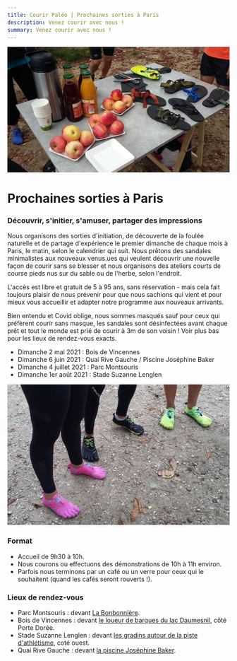 ```yaml
---
title: Courir Paléo | Prochaines sorties à Paris
description: Venez courir avec nous !
summary: Venez courir avec nous !
---
```

![Courir Paleo](/assets/images/CourirPaleo_atelier_Bois-de-Vincennes_2017_table_1200px.jpg)
# Prochaines sorties à Paris

### Découvrir, s'initier, s'amuser, partager des impressions

Nous organisons des sorties d'initiation, de découverte de la foulée naturelle et de partage d'expérience le premier dimanche de chaque mois à Paris, le matin, selon le calendrier qui suit.
Nous prêtons des sandales minimalistes aux nouveaux venus.ues qui veulent découvrir une nouvelle façon de courir sans se blesser et nous organisons des ateliers courts de course pieds nus sur du sable ou de l'herbe, selon l'endroit.

L'accès est libre et gratuit de 5 à 95 ans, sans réservation - mais cela fait toujours plaisir de nous prévenir pour que nous sachions qui vient et pour mieux vous accueillir et adapter notre programme aux nouveaux arrivants.

Bien entendu et Covid oblige, nous sommes masqués sauf pour ceux qui préfèrent courir sans masque, les sandales sont désinfectées avant chaque prêt et tout le monde est prié de courir à 3m de son voisin&nbsp;!
Voir plus bas pour les lieux de rendez-vous exacts.​

- Dimanche 2 mai 2021&nbsp;: Bois de Vincennes
- Dimanche 6 juin 2021&nbsp;: Quai Rive Gauche / Piscine Joséphine Baker
- Dimanche 4 juillet 2021&nbsp;: Parc Montsouris
- Dimanche 1er août 2021&nbsp;: Stade Suzanne Lenglen
​

![Courir Paleo](/assets/images/CourirPaleo_atelier_Bois-de-Vincennes_2017_VFF2_1200px.jpg)
### Format
- Accueil de 9h30 à 10h.
- Nous courons ou effectuons des démonstrations de 10h à 11h environ.
- Parfois nous terminons par un café ou un verre pour ceux qui le souhaitent (quand les cafés seront rouverts&nbsp;!).

### Lieux de rendez-vous
- Parc Montsouris&nbsp;: devant [La Bonbonnière](https://goo.gl/maps/RUvVHuyTAXZ8Kg8XA).
- Bois de Vincennes&nbsp;: devant [le loueur de barques du lac Daumesnil](https://goo.gl/maps/cTo9py5b5GwrV8KC9), côté Porte Dorée.
- Stade Suzanne Lenglen&nbsp;: devant [les gradins autour de la piste d'athlétisme](https://goo.gl/maps/dx16s8HVGmrYxbMb8), coté ouest.
- Quai Rive Gauche&nbsp;: devant [la piscine Joséphine Baker](https://g.page/PiscineJosephineBaker?share).
